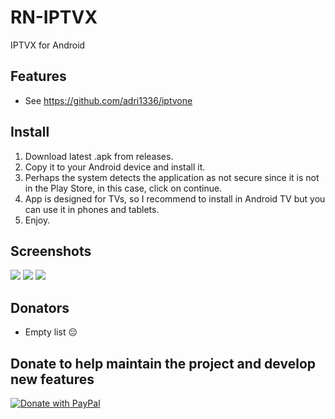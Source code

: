 # RN-IPTVX
IPTVX for Android

## Features
- See https://github.com/adri1336/iptvone

## Install
1. Download latest .apk from releases.
2. Copy it to your Android device and install it.
3. Perhaps the system detects the application as not secure since it is not in the Play Store, in this case, click on continue.
4. App is designed for TVs, so I recommend to install in Android TV but you can use it in phones and tablets.
5. Enjoy.

## Screenshots
![](https://i.imgur.com/ICkWbKBl.png)
![](https://i.imgur.com/B5HyDsQl.png)
![](https://i.imgur.com/3vqezfEl.png)

## Donators
- Empty list 😔

## Donate to help maintain the project and develop new features
[![Donate with PayPal](https://raw.githubusercontent.com/stefan-niedermann/paypal-donate-button/master/paypal-donate-button.png)](https://www.paypal.com/cgi-bin/webscr?cmd=_s-xclick&hosted_button_id=Z5DFHA5C2RAFJ)
